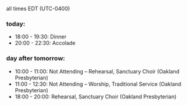 all times EDT (UTC-0400)

### today:

* 18:00 - 19:30: Dinner 
* 20:00 - 22:30: Accolade

### day after tomorrow:

* 10:00 - 11:00: Not Attending – Rehearsal, Sanctuary Choir (Oakland Presbyterian)
* 11:00 - 12:30: Not Attending – Worship, Traditional Service (Oakland Presbyterian)
* 18:00 - 20:00: Rehearsal, Sanctuary Choir (Oakland Presbyterian)
